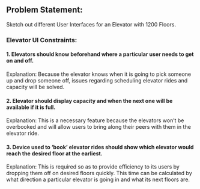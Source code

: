## Problem Statement:

Sketch out different User Interfaces for an Elevator with 1200 Floors. 

### Elevator UI Constraints:
#### 1. Elevators should know beforehand where a particular user needs to get on and off.
Explanation: Because the elevator knows when it is going to pick someone up and drop someone off, issues regarding scheduling elevator rides and capacity will be solved.
#### 2. Elevator should display capacity and when the next one will be available if it is full.
Explanation: This is a necessary feature because the elevators won’t be overbooked and will allow users to bring along their peers with them in the elevator ride.
#### 3. Device used to ‘book’ elevator rides should show which elevator would reach the desired floor at the earliest.
Explanation: This is required so as to provide efficiency to its users by dropping them off on desired floors quickly. This time can be calculated by what direction a particular elevator is going in and what its next floors are.
